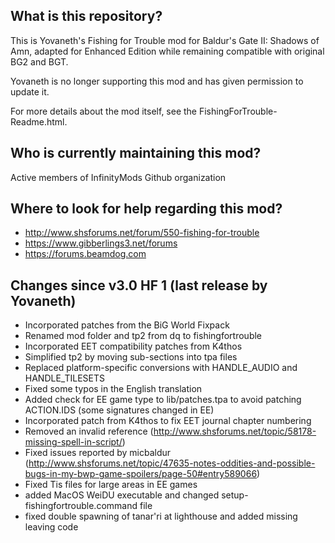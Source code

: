 ## What is this repository? ##

This is Yovaneth's Fishing for Trouble mod for Baldur's Gate II: Shadows of Amn, adapted for Enhanced Edition while remaining compatible with original BG2 and BGT.

Yovaneth is no longer supporting this mod and has given permission to update it.

For more details about the mod itself, see the FishingForTrouble-Readme.html.

## Who is currently maintaining this mod? ##

Active members of InfinityMods Github organization

## Where to look for help regarding this mod? ##
- http://www.shsforums.net/forum/550-fishing-for-trouble
- https://www.gibberlings3.net/forums
- https://forums.beamdog.com

## Changes since v3.0 HF 1 (last release by Yovaneth) ##

- Incorporated patches from the BiG World Fixpack
- Renamed mod folder and tp2 from dq to fishingfortrouble
- Incorporated EET compatibility patches from K4thos
- Simplified tp2 by moving sub-sections into tpa files
- Replaced platform-specific conversions with HANDLE_AUDIO and HANDLE_TILESETS
- Fixed some typos in the English translation
- Added check for EE game type to lib/patches.tpa to avoid patching ACTION.IDS (some signatures changed in EE)
- Incorporated patch from K4thos to fix EET journal chapter numbering
- Removed an invalid reference (http://www.shsforums.net/topic/58178-missing-spell-in-script/)
- Fixed issues reported by micbaldur (http://www.shsforums.net/topic/47635-notes-oddities-and-possible-bugs-in-my-bwp-game-spoilers/page-50#entry589066)
- Fixed Tis files for large areas in EE games
- added MacOS WeiDU executable and changed setup-fishingfortrouble.command file
- fixed double spawning of tanar'ri at lighthouse and added missing leaving code
